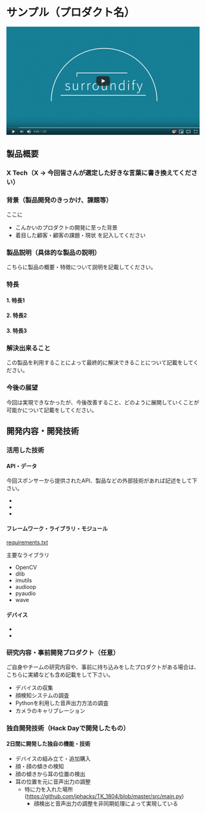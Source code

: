 # サンプル（プロダクト名）

[![Product Name](image.png)](https://www.youtube.com/watch?v=G5rULR53uMk)

## 製品概要
### X Tech（X → 今回皆さんが選定した好きな言葉に書き換えてください）

### 背景（製品開発のきっかけ、課題等）
ここに
- こんかいのプロダクトの開発に至った背景
- 着目した顧客・顧客の課題・現状
を記入してください

### 製品説明（具体的な製品の説明）
こちらに製品の概要・特徴について説明を記載してください。

### 特長

#### 1. 特長1

#### 2. 特長2

#### 3. 特長3

### 解決出来ること
この製品を利用することによって最終的に解決できることについて記載をしてください。

### 今後の展望
今回は実現できなかったが、今後改善すること、どのように展開していくことが可能かについて記載をしてください。


## 開発内容・開発技術
### 活用した技術
#### API・データ
今回スポンサーから提供されたAPI、製品などの外部技術があれば記述をして下さい。

* 
* 
* 

#### フレームワーク・ライブラリ・モジュール

[requirements.txt](https://github.com/jphacks/TK_1804/blob/master/requirements.txt)

主要なライブラリ

* OpenCV
* dlib
* imutils
* audioop
* pyaudio
* wave

#### デバイス

* 
* 

### 研究内容・事前開発プロダクト（任意）
ご自身やチームの研究内容や、事前に持ち込みをしたプロダクトがある場合は、こちらに実績なども含め記載をして下さい。

* デバイスの収集
* 顔検知システムの調査
* Pythonを利用した音声出力方法の調査
* カメラのキャリブレーション


### 独自開発技術（Hack Dayで開発したもの）
#### 2日間に開発した独自の機能・技術

* デバイスの組み立て・追加購入
* 顔・顔の傾きの検知
* 顔の傾きから耳の位置の検出
* 耳の位置を元に音声出力の調整
  * 特に力を入れた場所(https://github.com/jphacks/TK_1804/blob/master/src/main.py)
    * 顔検出と音声出力の調整を非同期処理によって実現している
    

